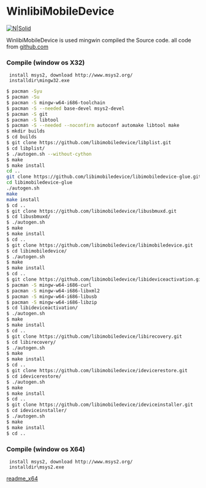 # WinlibiMobileDevice

[![N|Solid](https://cldup.com/dTxpPi9lDf.thumb.png)](http://blog.sina.com.cn/functiontest)

WinlibiMobileDevice is used mingwin compiled the Source code.
all code from [github.com](https://github.com/libimobiledevice)

### Compile (window os X32)

     install msys2, download http://www.msys2.org/
     installdir\mingw32.exe 

```sh
$ pacman -Syu
$ pacman -Su
$ pacman -S mingw-w64-i686-toolchain
$ pacman -S --needed base-devel msys2-devel
$ pacman -S git
$ pacman -S libtool
$ pacman -S --needed --noconfirm autoconf automake libtool make
$ mkdir builds
$ cd builds
$ git clone https://github.com/libimobiledevice/libplist.git
$ cd libplist/
$ ./autogen.sh --without-cython
$ make
$ make install
cd ..
git clone https://github.com/libimobiledevice/libimobiledevice-glue.git
cd libimobiledevice-glue
./autogen.sh
make
make install
$ cd ..
$ git clone https://github.com/libimobiledevice/libusbmuxd.git
$ cd libusbmuxd/
$ ./autogen.sh
$ make
$ make install
$ cd ..
$ git clone https://github.com/libimobiledevice/libimobiledevice.git
$ cd libimobiledevice/
$ ./autogen.sh
$ make
$ make install
$ cd ..
$ git clone https://github.com/libimobiledevice/libideviceactivation.git
$ pacman -S mingw-w64-i686-curl
$ pacman -S mingw-w64-i686-libxml2
$ pacman -S mingw-w64-i686-libusb
$ pacman -S mingw-w64-i686-libzip
$ cd libideviceactivation/
$ ./autogen.sh
$ make
$ make install
$ cd ..
$ git clone https://github.com/libimobiledevice/libirecovery.git
$ cd libirecovery/
$ ./autogen.sh
$ make
$ make install
$ cd ..  
$ git clone https://github.com/libimobiledevice/idevicerestore.git
$ cd idevicerestore/
$ ./autogen.sh
$ make
$ make install
$ cd ..  
$ git clone https://github.com/libimobiledevice/ideviceinstaller.git
$ cd ideviceinstaller/
$ ./autogen.sh
$ make
$ make install
$ cd ..  
```

### Compile (window os X64)

     install msys2, download http://www.msys2.org/
     installdir\msys2.exe 
	 
[readme_x64](readme_x64.txt)

